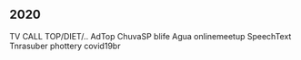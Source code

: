 ## 2020
TV CALL TOP/DIET/.. AdTop ChuvaSP blife  Agua onlinemeetup SpeechText Tnrasuber phottery covid19br 
